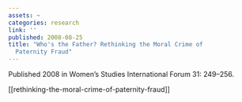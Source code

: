 ```yaml
---
assets: ~
categories: research
link: ''
published: 2008-08-25
title: "Who's the Father? Rethinking the Moral Crime of
  Paternity Fraud"
---
```

Published 2008 in Women’s Studies International Forum 31: 249–256.

[[rethinking-the-moral-crime-of-paternity-fraud]]

